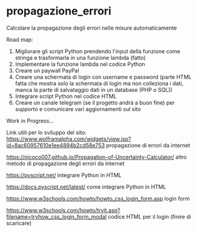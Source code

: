 # propagazione_errori
Calcolare la propagazione degli errori nelle misure automaticamente

Road map:
1) Migliorare gli script Python prendendo l'input della funzione come stringa e trasformarla in una funzione lambda (fatto)
2) Implementare la funzione lambda nel codice Python
3) Creare un paywall PayPal 
4) Creare una schermata di login con username e password (parte HTML fatta che mostra solo la schermata di login ma non colleziona i dati, manca la parte di salvataggio dati in un database (PHP o SQL))
5) Integrare script Python nel codice HTML
6) Creare un canale telegram (se il progetto andrà a buon fine) per supporto e comunicare vari aggiornamenti sul sito

Work in Progress...


Link utili per lo sviluppo del sito:
https://www.wolframalpha.com/widgets/view.jsp?id=8ac60957610e1ee4894b2cd58e753 propagazione di errori da internet

https://nicoco007.github.io/Propagation-of-Uncertainty-Calculator/ altro metodo di propagazione degli errori da internet

https://pyscript.net/ integrare Python in HTML

https://docs.pyscript.net/latest/ come integrare Python in HTML

https://www.w3schools.com/howto/howto_css_login_form.asp login form 

https://www.w3schools.com/howto/tryit.asp?filename=tryhow_css_login_form_modal codice HTML per il login (finire di scaricare)
